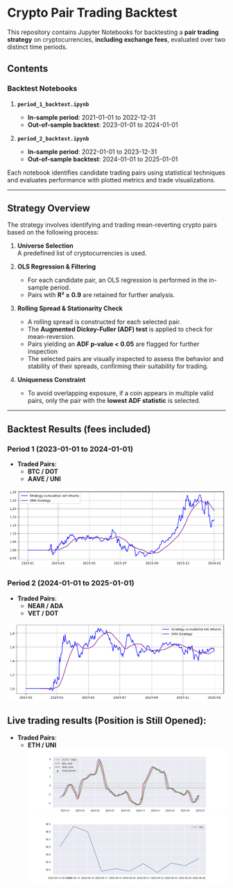 # Crypto Pair Trading Backtest 

This repository contains Jupyter Notebooks for backtesting a **pair trading strategy** on cryptocurrencies, **including exchange fees**, evaluated over two distinct time periods. 

## Contents

### Backtest Notebooks

1. **`period_1_backtest.ipynb`**
   - **In-sample period**: 2021-01-01 to 2022-12-31  
   - **Out-of-sample backtest**: 2023-01-01 to 2024-01-01

2. **`period_2_backtest.ipynb`**
   - **In-sample period**: 2022-01-01 to 2023-12-31  
   - **Out-of-sample backtest**: 2024-01-01 to 2025-01-01

Each notebook identifies candidate trading pairs using statistical techniques and evaluates performance with plotted metrics and trade visualizations.

---

## Strategy Overview

The strategy involves identifying and trading mean-reverting crypto pairs based on the following process:

1. **Universe Selection**  
   A predefined list of cryptocurrencies is used.

2. **OLS Regression & Filtering**  
   - For each candidate pair, an OLS regression is performed in the in-sample period.
   - Pairs with **R² ≥ 0.9** are retained for further analysis.

3. **Rolling Spread & Stationarity Check**  
   - A rolling spread is constructed for each selected pair.
   - The **Augmented Dickey-Fuller (ADF) test** is applied to check for mean-reversion.
   - Pairs yielding an **ADF p‑value < 0.05** are flagged for further inspection
   - The selected pairs are visually inspected to assess the behavior and stability of their spreads, confirming their suitability for trading.

4. **Uniqueness Constraint**  
   - To avoid overlapping exposure, if a coin appears in multiple valid pairs, only the pair with the **lowest ADF statistic** is selected.

---

## Backtest Results (fees included)

### Period 1 (2023-01-01 to 2024-01-01)
- **Traded Pairs**:  
  - **BTC / DOT**  
  - **AAVE / UNI**
 
![Backtest Plot - Period 1](period_1.png)

### Period 2 (2024-01-01 to 2025-01-01)
- **Traded Pairs**:  
  - **NEAR / ADA**  
  - **VET / DOT**
    
![Backtest Plot - Period 1](period_2.png)

## Live trading results (Position is Still Opened):
- **Traded Pairs**:  
  - **ETH / UNI**
![Spread](plots/spread.png)
![PnL](plots/PnL.png)
  

   
